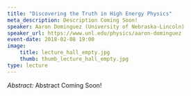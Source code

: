 ```yaml
---
title: "Discovering the Truth in High Energy Physics"
meta_description: Description Coming Soon!
speaker: Aaron Dominguez (University of Nebraska-Lincoln)
speaker_url: https://www.unl.edu/physics/aaron-dominguez
event-date: 2018-02-08 19:00
image:
    title: lecture_hall_empty.jpg
    thumb: thumb_lecture_hall_empty.jpg
type: lecture
---
```

*Abstract:*
Abstract Coming Soon!
